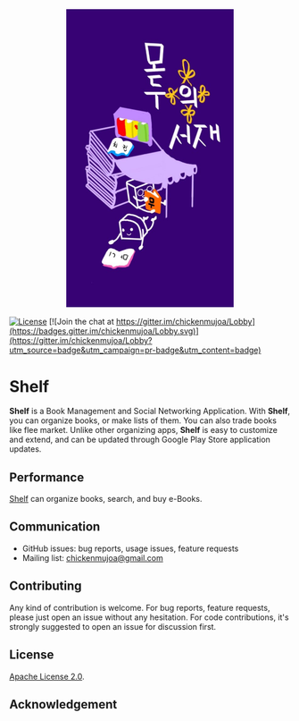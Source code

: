<div align="center">
<img src="docs/project_logo.jpg" width="300" alt="shelf" />
</div>



[![License](https://img.shields.io/badge/License-Apache%202.0-blue.svg)](LICENSE)
[![Join the chat at https://gitter.im/chickenmujoa/Lobby](https://badges.gitter.im/chickenmujoa/Lobby.svg)](https://gitter.im/chickenmujoa/Lobby?utm_source=badge&utm_campaign=pr-badge&utm_content=badge)


# Shelf #

**Shelf** is a Book Management and Social Networking Application. With **Shelf**, you can organize books, or make lists of them. You can also trade books like flee market. Unlike other organizing apps, **Shelf** is easy to customize and extend, and can be updated through Google Play Store application updates.


## Performance
[Shelf](https://github.com/chickenmujoa/shelf) can organize books, search, and buy e-Books.

## Communication
* GitHub issues: bug reports, usage issues, feature requests
* Mailing list: [chickenmujoa@gmail.com](mailto:chickenmujoa@gmail.com)

## Contributing
Any kind of contribution is welcome. For bug reports, feature requests,
please just open an issue without any hesitation. For code contributions, it's
strongly suggested to open an issue for discussion first.

## License
[Apache License 2.0](LICENSE).

## Acknowledgement

